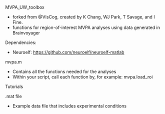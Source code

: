 MVPA_UW_toolbox 

- forked from @VisCog, created by K Chang, WJ Park, T Savage, and I Fine. 
- functions for region-of-interest MVPA analyses using data generated in Brainvoyager

Dependencies:

- Neuroelf: https://github.com/neuroelf/neuroelf-matlab

mvpa.m

- Contains all the functions needed for the analyses
- Within your script, call each function by, for example: mvpa.load_roi
  
Tutorials

.mat file

- Example data file that includes experimental conditions 
